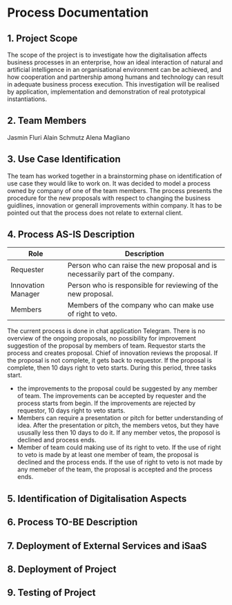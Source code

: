 # Process Documentation

## 1. Project Scope
The scope of the project is to investigate how the digitalisation affects business processes in an enterprise, how an ideal interaction of natural and artificial intelligence in an organisational environment can be achieved, and how cooperation and partnership among humans and technology can result in adequate business process execution. This investigation will be realised by application, implementation and demonstration of real prototypical instantiations.

## 2. Team Members
Jasmin Fluri
Alain Schmutz
Alena Magliano

## 3. Use Case Identification 
The team has worked together in a brainstorming phase on identification of use case they would like to work on. It was decided to model a process owned by company of one of the team members. The process presents the procedure for the new proposals with respect to changing the business guidlines, innovation or generall improvements within company. It has to be pointed out that the process does not relate to external client.

## 4. Process AS-IS Description

| Role | Description |
|---|---|
| Requester | Person who can raise the new proposal and is necessarily part of the company. |
| Innovation Manager | Person who is responsible for reviewing of the new proposal. |
| Members | Members of the company who can make use of right to veto. |


The current process is done in chat application Telegram. There is no overview of the ongoing proposals, no possibility for improvement suggestion of the proposal by members of team.
Requestor starts the process and creates proposal. Chief of innovation reviews the proposal. If the proposal is not complete, it gets back to requestor. If the proposal is complete, then 10 days right to veto starts. During this period, three tasks start. 
- the improvements to the proposal could be suggested by any member of team. The improvements can be accepted by requester and the    process starts from begin. If the improvements are rejected by requestor, 10 days right to veto starts.
- Members can require a presentation or pitch for better understanding of idea. After the presentation or pitch, the members vetos, but they have ususally less then 10 days to do it. If any member vetos, the proposol is declined and process ends.
- Member of team could making use of its right to veto. If the use of right to veto is made by at least one member of team, the proposal is declined and the process ends. If the use of right to veto is not made by any memeber of the team, the proposal is accepted and the process ends.

## 5. Identification of Digitalisation Aspects

## 6. Process TO-BE Description

## 7. Deployment of External Services and iSaaS

## 8. Deployment of Project

## 9. Testing of Project


